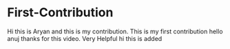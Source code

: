 # First-Contribution
Hi this is Aryan and this is my contribution.
This is my first contribution
hello anuj thanks for this video. Very Helpful
hi this is added
